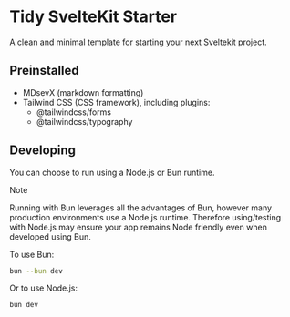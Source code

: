 # Tidy SvelteKit Starter

A clean and minimal template for starting your next Sveltekit project.

## Preinstalled

- MDsevX (markdown formatting)
- Tailwind CSS (CSS framework), including plugins:
    - @tailwindcss/forms
    - @tailwindcss/typography

## Developing

You can choose to run using a Node.js or Bun runtime.

> [!NOTE]
> Running with Bun leverages all the advantages of Bun, however many production environments use a Node.js runtime. Therefore using/testing with Node.js may ensure your app remains Node friendly even when developed using Bun.

To use Bun:

```bash
bun --bun dev
```

Or to use Node.js:

```bash
bun dev
```

